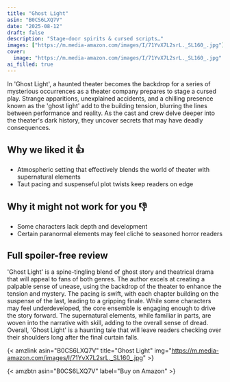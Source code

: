 ```yaml
---
title: "Ghost Light"
asin: "B0CS6LXQ7V"
date: "2025-08-12"
draft: false
description: "Stage-door spirits & cursed scripts…"
images: ["https://m.media-amazon.com/images/I/71YvX7L2srL._SL160_.jpg"]
cover:
  image: "https://m.media-amazon.com/images/I/71YvX7L2srL._SL160_.jpg"
ai_filled: true
---
```


In 'Ghost Light', a haunted theater becomes the backdrop for a series of
mysterious occurrences as a theater company prepares to stage a cursed play.
Strange apparitions, unexplained accidents, and a chilling presence known as the
'ghost light' add to the building tension, blurring the lines between
performance and reality. As the cast and crew delve deeper into the theater's
dark history, they uncover secrets that may have deadly consequences.

## Why we liked it 👍
- Atmospheric setting that effectively blends the world of theater with supernatural elements
- Taut pacing and suspenseful plot twists keep readers on edge

## Why it might not work for you 👎
- Some characters lack depth and development
- Certain paranormal elements may feel cliché to seasoned horror readers

## Full spoiler-free review
 'Ghost Light' is a spine-tingling blend of ghost story and theatrical drama
that will appeal to fans of both genres. The author excels at creating a
palpable sense of unease, using the backdrop of the theater to enhance the
tension and mystery. The pacing is swift, with each chapter building on the
suspense of the last, leading to a gripping finale. While some characters may
feel underdeveloped, the core ensemble is engaging enough to drive the story
forward. The supernatural elements, while familiar in parts, are woven into the
narrative with skill, adding to the overall sense of dread. Overall, 'Ghost
Light' is a haunting tale that will leave readers checking over their shoulders
long after the final curtain falls.

{< amzlink asin="B0CS6LXQ7V" title="Ghost Light" img="https://m.media-amazon.com/images/I/71YvX7L2srL._SL160_.jpg" >}

{< amzbtn asin="B0CS6LXQ7V" label="Buy on Amazon" >}
